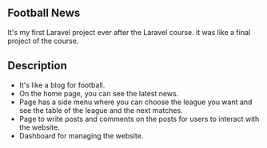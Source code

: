 ## Football News

It's my first Laravel project ever after the Laravel course.
it was like a final project of the course.

## Description

- It's like a blog for football.
- On the home page, you can see the latest news.
- Page has a side menu where you can choose the league you want and see the table of the league and the next matches.
- Page to write posts and comments on the posts for users to interact with the website.
- Dashboard for managing the website.
